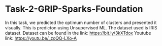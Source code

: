 # Task-2-GRIP-Sparks-Foundation
In this task, we predicted the optimum number of clusters and presented it visually. This is predicton using Unsupervised ML. The dataset used is IRIS dataset. 
Dataset can be found in the link: https://bit.ly/3kXTdox 
Youtube link: https://youtu.be/_zoQQ-LXo-A
